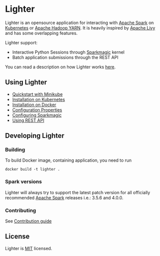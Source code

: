 # Lighter

Lighter is an opensource application for interacting with [Apache Spark](https://spark.apache.org/) on [Kubernetes](https://kubernetes.io/) or [Apache Hadoop YARN](https://hadoop.apache.org/docs/current/hadoop-yarn/hadoop-yarn-site/YARN.html).
It is heavily inspired by [Apache Livy](https://livy.incubator.apache.org/) and has some overlapping features.

Lighter support:
- Interactive Python Sessions through [Sparkmagic](https://github.com/jupyter-incubator/sparkmagic) kernel
- Batch application submissions through the REST API

You can read a description on how Lighter works [here](./docs/architecture.md).

## Using Lighter
- [Quickstart with Minikube](./quickstart/README.md)
- [Installation on Kubernetes](./docs/kubernetes.md)
- [Installation on Docker](./docs/docker.md)
- [Configuration Properties](./docs/configuration.md)
- [Configuring Sparkmagic](./docs/sparkmagic.md)
- [Using REST API](./docs/rest.md)

## Developing Lighter

### Building

To build Docker image, containing application, you need to run

```
docker build -t lighter .
```

### Spark versions

Lighter will always try to support the latest patch version for all officially recommended [Apache Spark](https://spark.apache.org/) releases i.e.: 3.5.6 and 4.0.0.

### Contributing

See [Contribution guide](./docs/CONTRIBUTING.md)

## License

Lighter is [MIT](./LICENSE.txt) licensed.
